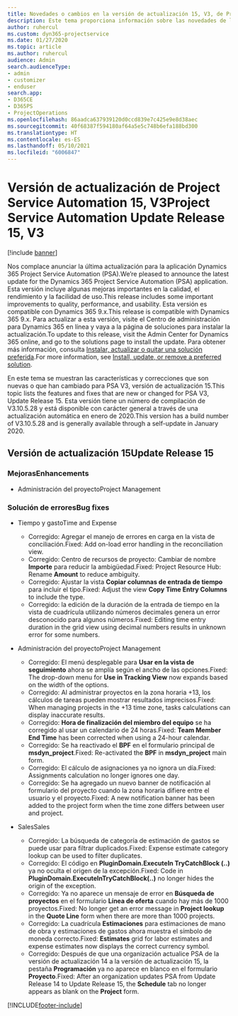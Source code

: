 ```yaml
---
title: Novedades o cambios en la versión de actualización 15, V3, de Project Service Automation
description: Este tema proporciona información sobre las novedades de la versión de actualización 15 de Project Service Automation, V3.
author: ruhercul
ms.custom: dyn365-projectservice
ms.date: 01/27/2020
ms.topic: article
ms.author: ruhercul
audience: Admin
search.audienceType:
- admin
- customizer
- enduser
search.app:
- D365CE
- D365PS
- ProjectOperations
ms.openlocfilehash: 86aadca637939120d0ccd839e7c425e9e8d38aec
ms.sourcegitcommit: 40f68387f594180af64a5e5c748b6efa188bd300
ms.translationtype: HT
ms.contentlocale: es-ES
ms.lasthandoff: 05/10/2021
ms.locfileid: "6006847"
---
```

# <a name="project-service-automation-update-release-15-v3"></a><span data-ttu-id="48335-103">Versión de actualización de Project Service Automation 15, V3</span><span class="sxs-lookup"><span data-stu-id="48335-103">Project Service Automation Update Release 15, V3</span></span>

[!include [banner](../includes/psa-now-project-operations.md)]

<span data-ttu-id="48335-104">Nos complace anunciar la última actualización para la aplicación Dynamics 365 Project Service Automation (PSA).</span><span class="sxs-lookup"><span data-stu-id="48335-104">We’re pleased to announce the latest update for the Dynamics 365 Project Service Automation (PSA) application.</span></span> <span data-ttu-id="48335-105">Esta versión incluye algunas mejoras importantes en la calidad, el rendimiento y la facilidad de uso.</span><span class="sxs-lookup"><span data-stu-id="48335-105">This release includes some important improvements to quality, performance, and usability.</span></span> <span data-ttu-id="48335-106">Esta versión es compatible con Dynamics 365 9.x.</span><span class="sxs-lookup"><span data-stu-id="48335-106">This release is compatible with Dynamics 365 9.x.</span></span> <span data-ttu-id="48335-107">Para actualizar a esta versión, visite el Centro de administración para Dynamics 365 en línea y vaya a la página de soluciones para instalar la actualización.</span><span class="sxs-lookup"><span data-stu-id="48335-107">To update to this release, visit the Admin Center for Dynamics 365 online, and go to the solutions page to install the update.</span></span> <span data-ttu-id="48335-108">Para obtener más información, consulta [Instalar, actualizar o quitar una solución preferida](/power-platform/admin/install-remove-preferred-solution).</span><span class="sxs-lookup"><span data-stu-id="48335-108">For more information, see [Install, update, or remove a preferred solution](/power-platform/admin/install-remove-preferred-solution).</span></span>

<span data-ttu-id="48335-109">En este tema se muestran las características y correcciones que son nuevas o que han cambiado para PSA V3, versión de actualización 15.</span><span class="sxs-lookup"><span data-stu-id="48335-109">This topic lists the features and fixes that are new or changed for PSA V3, Update Release 15.</span></span> <span data-ttu-id="48335-110">Esta versión tiene un número de compilación de V3.10.5.28 y está disponible con carácter general a través de una actualización automática en enero de 2020.</span><span class="sxs-lookup"><span data-stu-id="48335-110">This version has a build number of V3.10.5.28 and is generally available through a self-update in January 2020.</span></span>

## <a name="update-release-15"></a><span data-ttu-id="48335-111">Versión de actualización 15</span><span class="sxs-lookup"><span data-stu-id="48335-111">Update Release 15</span></span> 

### <a name="enhancements"></a><span data-ttu-id="48335-112">Mejoras</span><span class="sxs-lookup"><span data-stu-id="48335-112">Enhancements</span></span>

- <span data-ttu-id="48335-113">Administración del proyecto</span><span class="sxs-lookup"><span data-stu-id="48335-113">Project Management</span></span>

### <a name="bug-fixes"></a><span data-ttu-id="48335-114">Solución de errores</span><span class="sxs-lookup"><span data-stu-id="48335-114">Bug fixes</span></span>

- <span data-ttu-id="48335-115">Tiempo y gasto</span><span class="sxs-lookup"><span data-stu-id="48335-115">Time and Expense</span></span>

  - <span data-ttu-id="48335-116">Corregido: Agregar el manejo de errores en carga en la vista de conciliación.</span><span class="sxs-lookup"><span data-stu-id="48335-116">Fixed: Add on-load error handling in the reconciliation view.</span></span>
  - <span data-ttu-id="48335-117">Corregido: Centro de recursos de proyecto: Cambiar de nombre **Importe** para reducir la ambigüedad.</span><span class="sxs-lookup"><span data-stu-id="48335-117">Fixed: Project Resource Hub: Rename **Amount** to reduce ambiguity.</span></span>
  - <span data-ttu-id="48335-118">Corregido: Ajustar la vista **Copiar columnas de entrada de tiempo** para incluir el tipo.</span><span class="sxs-lookup"><span data-stu-id="48335-118">Fixed: Adjust the view **Copy Time Entry Columns** to include the type.</span></span>
  - <span data-ttu-id="48335-119">Corregido: la edición de la duración de la entrada de tiempo en la vista de cuadrícula utilizando números decimales genera un error desconocido para algunos números.</span><span class="sxs-lookup"><span data-stu-id="48335-119">Fixed: Editing time entry duration in the grid view using decimal numbers results in unknown error for some numbers.</span></span>

- <span data-ttu-id="48335-120">Administración del proyecto</span><span class="sxs-lookup"><span data-stu-id="48335-120">Project Management</span></span>

  - <span data-ttu-id="48335-121">Corregido: El menú desplegable para **Usar en la vista de seguimiento** ahora se amplía según el ancho de las opciones.</span><span class="sxs-lookup"><span data-stu-id="48335-121">Fixed: The drop-down menu for **Use in Tracking View** now expands based on the width of the options.</span></span>
  - <span data-ttu-id="48335-122">Corregido: Al administrar proyectos en la zona horaria +13, los cálculos de tareas pueden mostrar resultados imprecisos.</span><span class="sxs-lookup"><span data-stu-id="48335-122">Fixed: When managing projects in the +13 time zone, tasks calculations can display inaccurate results.</span></span>
  - <span data-ttu-id="48335-123">Corregido: **Hora de finalización del miembro del equipo** se ha corregido al usar un calendario de 24 horas.</span><span class="sxs-lookup"><span data-stu-id="48335-123">Fixed: **Team Member End Time** has been corrected when using a 24-hour calendar.</span></span>
  - <span data-ttu-id="48335-124">Corregido: Se ha reactivado el **BPF** en el formulario principal de **msdyn_project**.</span><span class="sxs-lookup"><span data-stu-id="48335-124">Fixed: Re-activated the **BPF** in **msdyn_project** main form.</span></span>
  - <span data-ttu-id="48335-125">Corregido: El cálculo de asignaciones ya no ignora un día.</span><span class="sxs-lookup"><span data-stu-id="48335-125">Fixed: Assignments calculation no longer ignores one day.</span></span>
  - <span data-ttu-id="48335-126">Corregido: Se ha agregado un nuevo banner de notificación al formulario del proyecto cuando la zona horaria difiere entre el usuario y el proyecto.</span><span class="sxs-lookup"><span data-stu-id="48335-126">Fixed: A new notification banner has been added to the project form when the time zone differs between user and project.</span></span>

- <span data-ttu-id="48335-127">Sales</span><span class="sxs-lookup"><span data-stu-id="48335-127">Sales</span></span>

  - <span data-ttu-id="48335-128">Corregido: La búsqueda de categoría de estimación de gastos se puede usar para filtrar duplicados.</span><span class="sxs-lookup"><span data-stu-id="48335-128">Fixed: Expense estimate category lookup can be used to filter duplicates.</span></span>
  - <span data-ttu-id="48335-129">Corregido: El código en **PluginDomain.ExecuteIn TryCatchBlock (..)** ya no oculta el origen de la excepción.</span><span class="sxs-lookup"><span data-stu-id="48335-129">Fixed: Code in **PluginDomain.ExecuteInTryCatchBlock(..)** no longer hides the origin of the exception.</span></span>
  - <span data-ttu-id="48335-130">Corregido: Ya no aparece un mensaje de error en **Búsqueda de proyectos** en el formulario **Línea de oferta** cuando hay más de 1000 proyectos.</span><span class="sxs-lookup"><span data-stu-id="48335-130">Fixed: No longer get an error message in **Project lookup** in the **Quote Line** form when there are more than 1000 projects.</span></span>
  - <span data-ttu-id="48335-131">Corregido: La cuadrícula **Estimaciones** para estimaciones de mano de obra y estimaciones de gastos ahora muestra el símbolo de moneda correcto.</span><span class="sxs-lookup"><span data-stu-id="48335-131">Fixed: **Estimates** grid for labor estimates and expense estimates now displays the correct currency symbol.</span></span>
  - <span data-ttu-id="48335-132">Corregido: Después de que una organización actualice PSA de la versión de actualización 14 a la versión de actualización 15, la pestaña **Programación** ya no aparece en blanco en el formulario **Proyecto**.</span><span class="sxs-lookup"><span data-stu-id="48335-132">Fixed: After an organization updates PSA from Update Release 14 to Update Release 15, the **Schedule** tab no longer appears as blank on the **Project** form.</span></span>


[!INCLUDE[footer-include](../includes/footer-banner.md)]